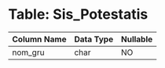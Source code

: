 # Table: Sis_Potestatis

| Column Name | Data Type | Nullable |
|-------------|-----------|----------|
| nom_gru | char | NO |
